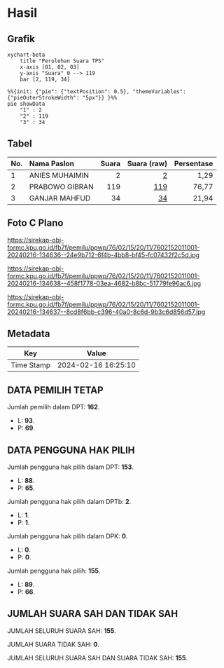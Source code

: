# Hasil

## Grafik

```mermaid
xychart-beta
    title "Perolehan Suara TPS"
    x-axis [01, 02, 03]
    y-axis "Suara" 0 --> 119
    bar [2, 119, 34]
```

```mermaid
%%{init: {"pie": {"textPosition": 0.5}, "themeVariables": {"pieOuterStrokeWidth": "5px"}} }%%
pie showData
    "1" : 2
    "2" : 119
    "3" : 34
```

## Tabel

| No. | Nama Paslon    | Suara | Suara (raw) | Persentase |
|:--- |:-------------- | -----:| -----------:| ----------:|
| 1   | ANIES MUHAIMIN | 2     | [2][p-1]    | 1,29       |
| 2   | PRABOWO GIBRAN | 119   | [119][p-2]  | 76,77      |
| 3   | GANJAR MAHFUD  | 34    | [34][p-3]   | 21,94      |


[p-1]: https://github.com/gigit-pemilu/pemilu-2024-76-sulawesi-barat/blob/main/pilpres/hitung-suara/sub/76-sulawesi-barat/sub/02-mamuju/sub/15-bonehau/sub/2011-kinatang/sub/001-tps/sub/paslon-1.txt
[p-2]: https://github.com/gigit-pemilu/pemilu-2024-76-sulawesi-barat/blob/main/pilpres/hitung-suara/sub/76-sulawesi-barat/sub/02-mamuju/sub/15-bonehau/sub/2011-kinatang/sub/001-tps/sub/paslon-2.txt
[p-3]: https://github.com/gigit-pemilu/pemilu-2024-76-sulawesi-barat/blob/main/pilpres/hitung-suara/sub/76-sulawesi-barat/sub/02-mamuju/sub/15-bonehau/sub/2011-kinatang/sub/001-tps/sub/paslon-3.txt

## Foto C Plano

https://sirekap-obj-formc.kpu.go.id/fb7f/pemilu/ppwp/76/02/15/20/11/7602152011001-20240216-134636--24e9b712-6f4b-4bb8-bf45-fc07432f2c5d.jpg

https://sirekap-obj-formc.kpu.go.id/fb7f/pemilu/ppwp/76/02/15/20/11/7602152011001-20240216-134638--458f1778-03ea-4682-b8bc-51779fe96ac6.jpg

https://sirekap-obj-formc.kpu.go.id/fb7f/pemilu/ppwp/76/02/15/20/11/7602152011001-20240216-134637--8cd8f6bb-c396-40a0-8c6d-9b3c6d856d57.jpg


## Metadata

| Key        | Value               |
| ---------- | ------------------- |
| Time Stamp | 2024-02-16 16:25:10 |


## DATA PEMILIH TETAP

Jumlah pemilih dalam DPT: **162**.
 * L: **93**.
 * P: **69**.

## DATA PENGGUNA HAK PILIH

Jumlah pengguna hak pilih dalam DPT: **153**.
 * L: **88**.
 * P: **65**.

Jumlah pengguna hak pilih dalam DPTb: **2**.
 * L: **1**.
 * P: **1**.

Jumlah pengguna hak pilih dalam DPK: **0**.
 * L: **0**.
 * P: **0**.

Jumlah pengguna hak pilih: **155**.
 * L: **89**.
 * P: **66**.

## JUMLAH SUARA SAH DAN TIDAK SAH

JUMLAH SELURUH SUARA SAH: **155**.

JUMLAH SUARA TIDAK SAH: **0**.

JUMLAH SELURUH SUARA SAH DAN SUARA TIDAK SAH: **155**.


